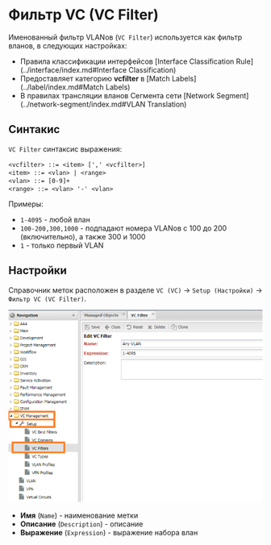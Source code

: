 # Фильтр VC (VC Filter)

Именованный фильтр VLANов (`VC Filter`) используется как фильтр вланов, в следующих настройках:

* Правила классификации интерфейсов [Interface Classification Rule](../interface/index.md#Interface Classification)
* Предоставляет категорию **vcfilter** в [Match Labels](../label/index.md#Match Labels)
* В правилах трансляции вланов Сегмента сети [Network Segment](../network-segment/index.md#VLAN Translation)

## Синтакис
`VC Filter` синтаксис выражения:

```
<vcfilter> ::= <item> [',' <vcfilter>]
<item> ::= <vlan> | <range>
<vlan> ::= [0-9]+
<range> ::= <vlan> '-' <vlan>
```

Примеры:

* `1-4095` - любой влан
* `100-200,300,1000` - подпадают номера VLANов с 100 до 200 (включительно), а также 300 и 1000
* `1` - только первый VLAN

## Настройки

Справочник меток расположен в разделе `VC (VC)` -> `Setup (Настройки)` -> `Фильтр VC (VC Filter)`.

![Форма редактирования VC Filter](vc-filter-any-vlan-form.png)

* **Имя** (`Name`) - наименование метки
* **Описание** (`Description`) - описание
* **Выражение** (`Expression`) - выражение набора влан
